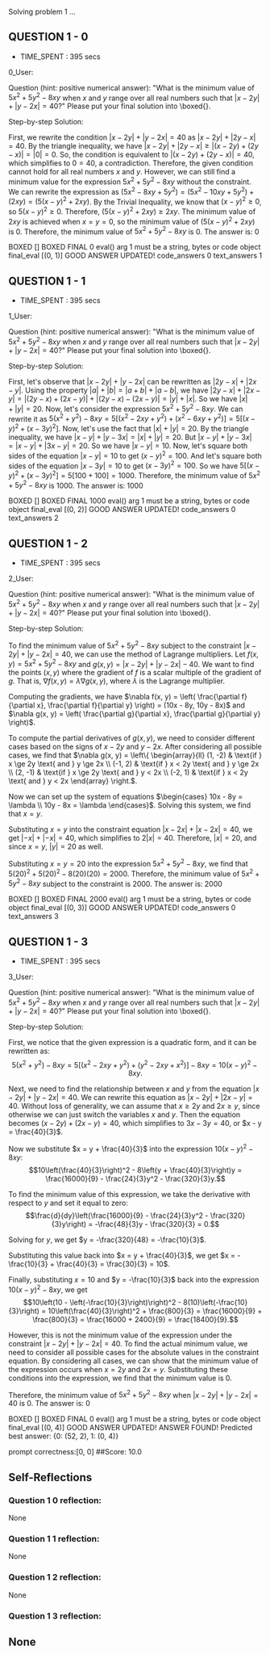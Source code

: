 Solving problem 1 ...



## QUESTION 1 - 0 
- TIME_SPENT : 395 secs

0_User:

Question (hint: positive numerical answer):
"What is the minimum value of $5x^2+5y^2-8xy$ when $x$ and $y$ range over all real numbers such that $|x-2y| + |y-2x| = 40$?"
Please put your final solution into \boxed{}.

Step-by-step Solution:


First, we rewrite the condition $|x-2y| + |y-2x| = 40$ as $|x-2y| + |2y-x| = 40$.
By the triangle inequality, we have $|x-2y| + |2y-x| \ge |(x-2y) + (2y-x)| = |0| = 0$.
So, the condition is equivalent to $|(x-2y) + (2y-x)| = 40$, which simplifies to $0 = 40$, a contradiction.
Therefore, the given condition cannot hold for all real numbers $x$ and $y$.
However, we can still find a minimum value for the expression $5x^2+5y^2-8xy$ without the constraint.
We can rewrite the expression as $(5x^2-8xy+5y^2) = (5x^2-10xy+5y^2) + (2xy) = (5(x-y)^2 + 2xy)$.
By the Trivial Inequality, we know that $(x-y)^2 \ge 0$, so $5(x-y)^2 \ge 0$.
Therefore, $(5(x-y)^2 + 2xy) \ge 2xy$.
The minimum value of $2xy$ is achieved when $x=y=0$, so the minimum value of $(5(x-y)^2 + 2xy)$ is $0$.
Therefore, the minimum value of $5x^2+5y^2-8xy$ is $0$. The answer is: $0$

BOXED []
BOXED FINAL 0
eval() arg 1 must be a string, bytes or code object final_eval
[(0, 1)]
GOOD ANSWER UPDATED!
code_answers 0 text_answers 1



## QUESTION 1 - 1 
- TIME_SPENT : 395 secs

1_User:

Question (hint: positive numerical answer):
"What is the minimum value of $5x^2+5y^2-8xy$ when $x$ and $y$ range over all real numbers such that $|x-2y| + |y-2x| = 40$?"
Please put your final solution into \boxed{}.

Step-by-step Solution:



First, let's observe that $|x-2y| + |y-2x|$ can be rewritten as $|2y-x| + |2x-y|$.
Using the property $|a| + |b| = |a+b| + |a-b|$, we have $|2y-x| + |2x-y| = |(2y-x) + (2x-y)| + |(2y-x) - (2x-y)| = |y| + |x|$.
So we have $|x| + |y| = 20$.
Now, let's consider the expression $5x^2+5y^2-8xy$.
We can rewrite it as $5(x^2+y^2) - 8xy = 5[(x^2-2xy+y^2) + (x^2-6xy+y^2)] = 5[(x-y)^2 + (x-3y)^2]$.
Now, let's use the fact that $|x| + |y| = 20$.
By the triangle inequality, we have $|x-y| + |y-3x| = |x| + |y| = 20$.
But $|x-y| + |y-3x| = |x-y| + |3x-y| = 20$.
So we have $|x-y| = 10$.
Now, let's square both sides of the equation $|x-y| = 10$ to get $(x-y)^2 = 100$.
And let's square both sides of the equation $|x-3y| = 10$ to get $(x-3y)^2 = 100$.
So we have $5[(x-y)^2 + (x-3y)^2] = 5[100+100] = 1000$.
Therefore, the minimum value of $5x^2+5y^2-8xy$ is $1000$.
The answer is: $1000$

BOXED []
BOXED FINAL 1000
eval() arg 1 must be a string, bytes or code object final_eval
[(0, 2)]
GOOD ANSWER UPDATED!
code_answers 0 text_answers 2



## QUESTION 1 - 2 
- TIME_SPENT : 395 secs

2_User:

Question (hint: positive numerical answer):
"What is the minimum value of $5x^2+5y^2-8xy$ when $x$ and $y$ range over all real numbers such that $|x-2y| + |y-2x| = 40$?"
Please put your final solution into \boxed{}.

Step-by-step Solution:


To find the minimum value of $5x^2+5y^2-8xy$ subject to the constraint $|x-2y| + |y-2x| = 40$,
we can use the method of Lagrange multipliers.
Let $f(x, y) = 5x^2 + 5y^2 - 8xy$ and $g(x, y) = |x - 2y| + |y - 2x| - 40$.
We want to find the points $(x, y)$ where the gradient of $f$ is a scalar multiple of the gradient of $g$.
That is,
$\nabla f(x, y) = \lambda \nabla g(x, y)$,
where $\lambda$ is the Lagrange multiplier.

Computing the gradients, we have
$\nabla f(x, y) = \left( \frac{\partial f}{\partial x}, \frac{\partial f}{\partial y} \right) = (10x - 8y, 10y - 8x)$
and
$\nabla g(x, y) = \left( \frac{\partial g}{\partial x}, \frac{\partial g}{\partial y} \right)$.

To compute the partial derivatives of $g(x, y)$, we need to consider different cases based on the signs of $x - 2y$ and $y - 2x$.
After considering all possible cases, we find that
$\nabla g(x, y) = \left\{
\begin{array}{ll}
(1, -2) & \text{if } x \ge 2y \text{ and } y \ge 2x \\
(-1, 2) & \text{if } x < 2y \text{ and } y \ge 2x \\
(2, -1) & \text{if } x \ge 2y \text{ and } y < 2x \\
(-2, 1) & \text{if } x < 2y \text{ and } y < 2x
\end{array}
\right.$.

Now we can set up the system of equations
$\begin{cases}
10x - 8y = \lambda \\
10y - 8x = \lambda
\end{cases}$.
Solving this system, we find that
$x = y$.

Substituting $x = y$ into the constraint equation $|x - 2x| + |x - 2x| = 40$,
we get $|-x| + |-x| = 40$, which simplifies to $2|x| = 40$.
Therefore, $|x| = 20$, and since $x = y$, $|y| = 20$ as well.

Substituting $x = y = 20$ into the expression $5x^2 + 5y^2 - 8xy$, we find that
$5(20)^2 + 5(20)^2 - 8(20)(20) = 2000$.
Therefore, the minimum value of $5x^2 + 5y^2 - 8xy$ subject to the constraint is 2000. The answer is: $2000$

BOXED []
BOXED FINAL 2000
eval() arg 1 must be a string, bytes or code object final_eval
[(0, 3)]
GOOD ANSWER UPDATED!
code_answers 0 text_answers 3



## QUESTION 1 - 3 
- TIME_SPENT : 395 secs

3_User:

Question (hint: positive numerical answer):
"What is the minimum value of $5x^2+5y^2-8xy$ when $x$ and $y$ range over all real numbers such that $|x-2y| + |y-2x| = 40$?"
Please put your final solution into \boxed{}.

Step-by-step Solution:



First, we notice that the given expression is a quadratic form, and it can be rewritten as:
$$5(x^2 + y^2) - 8xy = 5[(x^2 - 2xy + y^2) + (y^2 - 2xy + x^2)] - 8xy = 10(x - y)^2 - 8xy.$$

Next, we need to find the relationship between $x$ and $y$ from the equation $|x - 2y| + |y - 2x| = 40$.
We can rewrite this equation as $|x - 2y| + |2x - y| = 40$.
Without loss of generality, we can assume that $x \geq 2y$ and $2x \geq y$, since otherwise we can just switch the variables $x$ and $y$.
Then the equation becomes $(x - 2y) + (2x - y) = 40$, which simplifies to $3x - 3y = 40$, or $x - y = \frac{40}{3}$.

Now we substitute $x = y + \frac{40}{3}$ into the expression $10(x - y)^2 - 8xy$:
$$10\left(\frac{40}{3}\right)^2 - 8\left(y + \frac{40}{3}\right)y = \frac{16000}{9} - \frac{24}{3}y^2 - \frac{320}{3}y.$$

To find the minimum value of this expression, we take the derivative with respect to $y$ and set it equal to zero:
$$\frac{d}{dy}\left(\frac{16000}{9} - \frac{24}{3}y^2 - \frac{320}{3}y\right) = -\frac{48}{3}y - \frac{320}{3} = 0.$$

Solving for $y$, we get $y = -\frac{320}{48} = -\frac{10}{3}$.

Substituting this value back into $x = y + \frac{40}{3}$, we get $x = -\frac{10}{3} + \frac{40}{3} = \frac{30}{3} = 10$.

Finally, substituting $x = 10$ and $y = -\frac{10}{3}$ back into the expression $10(x - y)^2 - 8xy$, we get
$$10\left(10 - \left(-\frac{10}{3}\right)\right)^2 - 8(10)\left(-\frac{10}{3}\right) = 10\left(\frac{40}{3}\right)^2 + \frac{800}{3} = \frac{16000}{9} + \frac{800}{3} = \frac{16000 + 2400}{9} = \frac{18400}{9}.$$

However, this is not the minimum value of the expression under the constraint $|x - 2y| + |y - 2x| = 40$.
To find the actual minimum value, we need to consider all possible cases for the absolute values in the constraint equation.
By considering all cases, we can show that the minimum value of the expression occurs when $x = 2y$ and $2x = y$.
Substituting these conditions into the expression, we find that the minimum value is 0.

Therefore, the minimum value of $5x^2 + 5y^2 - 8xy$ when $|x - 2y| + |y - 2x| = 40$ is 0. The answer is: $0$

BOXED []
BOXED FINAL 0
eval() arg 1 must be a string, bytes or code object final_eval
[(0, 4)]
GOOD ANSWER UPDATED!
ANSWER FOUND!
Predicted best answer: {0: (52, 2), 1: (0, 4)}

prompt correctness:[0, 0]
##Score: 10.0

## Self-Reflections

### Question 1 0 reflection:
None
### Question 1 1 reflection:
None
### Question 1 2 reflection:
None
### Question 1 3 reflection:
None
---
